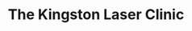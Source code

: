 ---
title: "The Kingston Laser Clinic"
url: /hampton-wick/the-kingston-laser-clinic/
shop: beauty
---